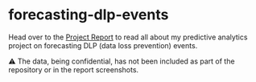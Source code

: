 # forecasting-dlp-events
 
Head over to the [Project Report](/DLP%20Events%20Forecasting.pdf) to read all about my predictive analytics project on forecasting DLP (data loss prevention) events. 

:warning: The data, being confidential, has not been included as part of the repository or in the report screenshots. 
